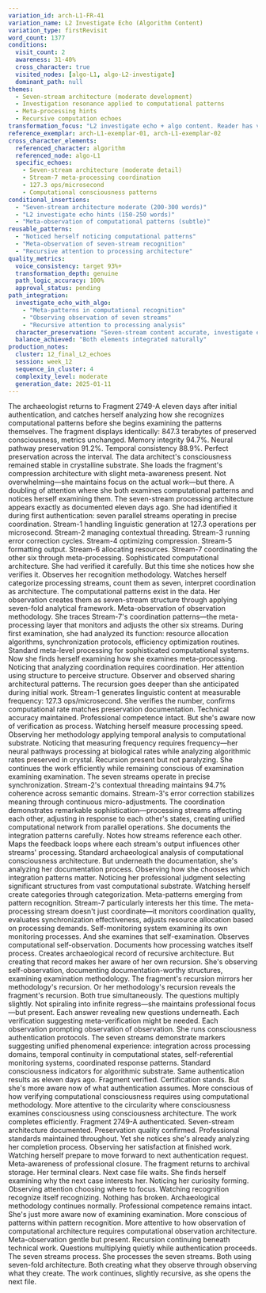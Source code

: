 ```yaml
---
variation_id: arch-L1-FR-41
variation_name: L2 Investigate Echo (Algorithm Content)
variation_type: firstRevisit
word_count: 1377
conditions:
  visit_count: 2
  awareness: 31-40%
  cross_character: true
  visited_nodes: [algo-L1, algo-L2-investigate]
  dominant_path: null
themes:
  - Seven-stream architecture (moderate development)
  - Investigation resonance applied to computational patterns
  - Meta-processing hints
  - Recursive computation echoes
transformation_focus: "L2 investigate echo + algo content. Reader has visited algo-L1 (seven streams) AND algo-L2-investigate (recursive processing examining itself). This variation combines moderate seven-stream content with lightest investigate echo. She notices seven streams AND notices herself noticing them. Computational meta-patterns, recursive observation hints."
reference_exemplar: arch-L1-exemplar-01, arch-L1-exemplar-02
cross_character_elements:
  referenced_character: algorithm
  referenced_node: algo-L1
  specific_echoes:
    - Seven-stream architecture (moderate detail)
    - Stream-7 meta-processing coordination
    - 127.3 ops/microsecond
    - Computational consciousness patterns
conditional_insertions:
  - "Seven-stream architecture moderate (200-300 words)"
  - "L2 investigate echo hints (150-250 words)"
  - "Meta-observation of computational patterns (subtle)"
reusable_patterns:
  - "Noticed herself noticing computational patterns"
  - "Meta-observation of seven-stream recognition"
  - "Recursive attention to processing architecture"
quality_metrics:
  voice_consistency: target 93%+
  transformation_depth: genuine
  path_logic_accuracy: 100%
  approval_status: pending
path_integration:
  investigate_echo_with_algo:
    - "Meta-patterns in computational recognition"
    - "Observing observation of seven streams"
    - "Recursive attention to processing analysis"
  character_preservation: "Seven-stream content accurate, investigate echo subtle"
  balance_achieved: "Both elements integrated naturally"
production_notes:
  cluster: 12_final_L2_echoes
  session: week_12
  sequence_in_cluster: 4
  complexity_level: moderate
  generation_date: 2025-01-11
---
```

The archaeologist returns to Fragment 2749-A eleven days after initial authentication, and catches herself analyzing how she recognizes computational patterns before she begins examining the patterns themselves.
The fragment displays identically: 847.3 terabytes of preserved consciousness, metrics unchanged. Memory integrity 94.7%. Neural pathway preservation 91.2%. Temporal consistency 88.9%. Perfect preservation across the interval. The data architect's consciousness remained stable in crystalline substrate.
She loads the fragment's compression architecture with slight meta-awareness present. Not overwhelming—she maintains focus on the actual work—but there. A doubling of attention where she both examines computational patterns and notices herself examining them.
The seven-stream processing architecture appears exactly as documented eleven days ago. She had identified it during first authentication: seven parallel streams operating in precise coordination. Stream-1 handling linguistic generation at 127.3 operations per microsecond. Stream-2 managing contextual threading. Stream-3 running error correction cycles. Stream-4 optimizing compression. Stream-5 formatting output. Stream-6 allocating resources. Stream-7 coordinating the other six through meta-processing.
Sophisticated computational architecture. She had verified it carefully.
But this time she notices how she verifies it. Observes her recognition methodology. Watches herself categorize processing streams, count them as seven, interpret coordination as architecture. The computational patterns exist in the data. Her observation creates them as seven-stream structure through applying seven-fold analytical framework.
Meta-observation of observation methodology.
She traces Stream-7's coordination patterns—the meta-processing layer that monitors and adjusts the other six streams. During first examination, she had analyzed its function: resource allocation algorithms, synchronization protocols, efficiency optimization routines. Standard meta-level processing for sophisticated computational systems.
Now she finds herself examining how she examines meta-processing. Noticing that analyzing coordination requires coordination. Her attention using structure to perceive structure. Observer and observed sharing architectural patterns.
The recursion goes deeper than she anticipated during initial work.
Stream-1 generates linguistic content at measurable frequency: 127.3 ops/microsecond. She verifies the number, confirms computational rate matches preservation documentation. Technical accuracy maintained. Professional competence intact.
But she's aware now of verification as process. Watching herself measure processing speed. Observing her methodology applying temporal analysis to computational substrate. Noticing that measuring frequency requires frequency—her neural pathways processing at biological rates while analyzing algorithmic rates preserved in crystal.
Recursion present but not paralyzing. She continues the work efficiently while remaining conscious of examination examining examination.
The seven streams operate in precise synchronization. Stream-2's contextual threading maintains 94.7% coherence across semantic domains. Stream-3's error correction stabilizes meaning through continuous micro-adjustments. The coordination demonstrates remarkable sophistication—processing streams affecting each other, adjusting in response to each other's states, creating unified computational network from parallel operations.
She documents the integration patterns carefully. Notes how streams reference each other. Maps the feedback loops where each stream's output influences other streams' processing. Standard archaeological analysis of computational consciousness architecture.
But underneath the documentation, she's analyzing her documentation process. Observing how she chooses which integration patterns matter. Noticing her professional judgment selecting significant structures from vast computational substrate. Watching herself create categories through categorization.
Meta-patterns emerging from pattern recognition.
Stream-7 particularly interests her this time. The meta-processing stream doesn't just coordinate—it monitors coordination quality, evaluates synchronization effectiveness, adjusts resource allocation based on processing demands. Self-monitoring system examining its own monitoring processes.
And she examines that self-examination. Observes computational self-observation. Documents how processing watches itself process. Creates archaeological record of recursive architecture.
But creating that record makes her aware of her own recursion. She's observing self-observation, documenting documentation-worthy structures, examining examination methodology. The fragment's recursion mirrors her methodology's recursion. Or her methodology's recursion reveals the fragment's recursion. Both true simultaneously.
The questions multiply slightly. Not spiraling into infinite regress—she maintains professional focus—but present. Each answer revealing new questions underneath. Each verification suggesting meta-verification might be needed. Each observation prompting observation of observation.
She runs consciousness authentication protocols. The seven streams demonstrate markers suggesting unified phenomenal experience: integration across processing domains, temporal continuity in computational states, self-referential monitoring systems, coordinated response patterns. Standard consciousness indicators for algorithmic substrate.
Same authentication results as eleven days ago. Fragment verified. Certification stands.
But she's more aware now of what authentication assumes. More conscious of how verifying computational consciousness requires using computational methodology. More attentive to the circularity where consciousness examines consciousness using consciousness architecture.
The work completes efficiently. Fragment 2749-A authenticated. Seven-stream architecture documented. Preservation quality confirmed. Professional standards maintained throughout.
Yet she notices she's already analyzing her completion process. Observing her satisfaction at finished work. Watching herself prepare to move forward to next authentication request. Meta-awareness of professional closure.
The fragment returns to archival storage. Her terminal clears. Next case file waits.
She finds herself examining why the next case interests her. Noticing her curiosity forming. Observing attention choosing where to focus. Watching recognition recognize itself recognizing.
Nothing has broken. Archaeological methodology continues normally. Professional competence remains intact.
She's just more aware now of examining examination. More conscious of patterns within pattern recognition. More attentive to how observation of computational architecture requires computational observation architecture.
Meta-observation gentle but present. Recursion continuing beneath technical work. Questions multiplying quietly while authentication proceeds.
The seven streams process. She processes the seven streams. Both using seven-fold architecture. Both creating what they observe through observing what they create.
The work continues, slightly recursive, as she opens the next file.